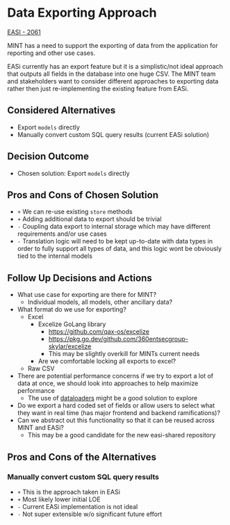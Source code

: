 # Data Exporting Approach

[EASI - 2061](https://jiraent.cms.gov/browse/EASI-2061)

MINT has a need to support the exporting of data from the application for reporting and other use cases.

EASi currently has an export feature but it is a simplistic/not ideal approach that outputs all fields in the database into one huge CSV. The MINT team and stakeholders want to consider different approaches to exporting data rather then just re-implementing the existing feature from EASi.

## Considered Alternatives
* Export `models` directly
* Manually convert custom SQL query results (current EASi solution)

## Decision Outcome
* Chosen solution: Export `models` directly

## Pros and Cons of Chosen Solution
* `+` We can re-use existing `store` methods
* `+` Adding additional data to export should be trivial
* `-` Coupling data export to internal storage which may have different requirements and/or use cases
* `-` Translation logic will need to be kept up-to-date with data types in order to fully support all types of data, and this logic wont be obviously tied to the internal models

## Follow Up Decisions and Actions
* What use case for exporting are there for MINT?
  * Individual models, all models, other ancillary data? 
* What format do we use for exporting?
  * Excel
    * Excelize GoLang library
      * https://github.com/qax-os/excelize
      * https://pkg.go.dev/github.com/360entsecgroup-skylar/excelize
      * This may be slightly overkill for MINTs current needs
    * Are we comfortable locking all exports to excel?
  * Raw CSV
* There are potential performance concerns if we try to export a lot of data at once, we should look into approaches to help maximize performance
  * The use of [dataloaders](https://gqlgen.com/reference/dataloaders/) might be a good solution to explore
* Do we export a hard coded set of fields or allow users to select what they want in real time (has major frontend and backend ramifications)?
* Can we abstract out this functionality so that it can be reused across MINT and EASi?
  * This may be a good candidate for the new easi-shared repository

## Pros and Cons of the Alternatives

### Manually convert custom SQL query results
* `+` This is the approach taken in EASi
* `+` Most likely lower initial LOE
* `-` Current EASi implementation is not ideal
* `-` Not super extensible w/o significant future effort
